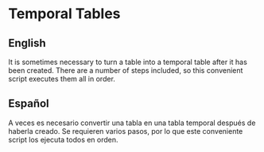 # Temporal Tables

## English
It is sometimes necessary to turn a table into a temporal table after it has been created. There are a number of steps included, so this convenient script executes them all in order.

## Español
A veces es necesario convertir una tabla en una tabla temporal después de haberla creado. Se requieren varios pasos, por lo que este conveniente script los ejecuta todos en orden.
